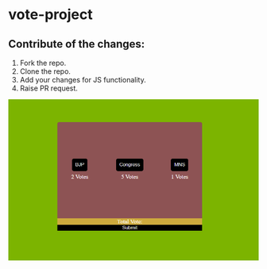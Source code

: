 # vote-project

## Contribute of the changes:
1. Fork the repo.
2. Clone the repo.
3. Add your changes for JS functionality.
4. Raise PR request.

![](vote_image.PNG)
